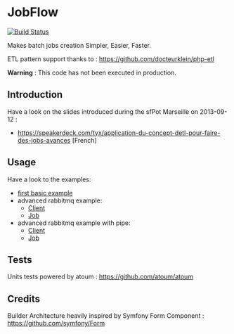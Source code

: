 JobFlow
=======
[![Build Status](https://travis-ci.org/rezzza/jobflow.png?branch=master)](https://travis-ci.org/rezzza/jobflow)

Makes batch jobs creation Simpler, Easier, Faster. 

ETL pattern support thanks to : https://github.com/docteurklein/php-etl

**Warning** : This code has not been executed in production.

Introduction
------------
Have a look on the slides introduced during the sfPot Marseille on 2013-09-12 :
- https://speakerdeck.com/tyx/application-du-concept-detl-pour-faire-des-jobs-avances [French]

Usage
-----

Have a look to the examples:
- [first basic example](/examples/basic.php)
- advanced rabbitmq example:
    - [Client](/examples/placetostreet-rmq.php)
    - [Job](/examples/jobs/PlaceToStreetJob.php)
- advanced rabbitmq example with pipe:
    - [Client](/examples/github-contributor-email.php)
    - [Job](/examples/jobs/GithubEmailJob.php)

Tests
-----

Units tests powered by atoum : https://github.com/atoum/atoum

Credits
-------

Builder Architecture heavily inspired by Symfony Form Component : https://github.com/symfony/Form
